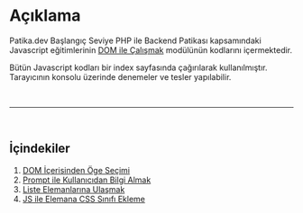 # Açıklama

Patika.dev Başlangıç Seviye PHP ile Backend Patikası kapsamındaki Javascript eğitimlerinin [DOM ile Çalışmak](https://app.patika.dev/courses/javascript/document-object-model-dom-nedir) modülünün kodlarını içermektedir.

Bütün Javascript kodları bir index sayfasında çağırılarak kullanılmıştır. Tarayıcının konsolu üzerinde denemeler ve tesler yapılabilir.

<br>

-------

<br>

## İçindekiler
1. [DOM İçerisinden Öge Seçimi](https://github.com/ElifBahar/Patika.dev-BaslangicSeviyePHP/blob/master/JAVASCRIPT/workingWithDOM/js/01-selectingElementsInsideDOM.js)
2. [Prompt ile Kullanıcıdan Bilgi Almak](https://github.com/ElifBahar/Patika.dev-BaslangicSeviyePHP/blob/master/JAVASCRIPT/workingWithDOM/js/02-promtGettingInfoFromUser.js)
3. [Liste Elemanlarına Ulaşmak](https://github.com/ElifBahar/Patika.dev-BaslangicSeviyePHP/blob/master/JAVASCRIPT/workingWithDOM/js/03-reachinElementsOfList.js)
4. [JS ile Elemana CSS Sınıfı Ekleme](https://github.com/ElifBahar/Patika.dev-BaslangicSeviyePHP/blob/master/JAVASCRIPT/workingWithDOM/js/04-cssAddClass-and-classList.js)
